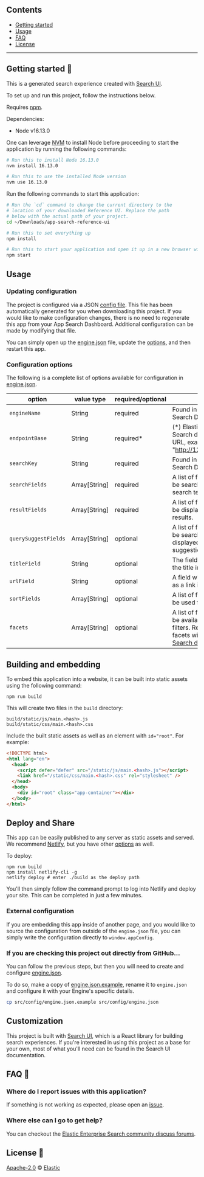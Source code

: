 ## Contents

- [Getting started](#getting-started-)
- [Usage](#usage)
- [FAQ](#faq-)
- [License](#license-)

---

## Getting started 🐣

This is a generated search experience created with [Search UI](https://github.com/elastic/search-ui).

To set up and run this project, follow the instructions below.

Requires [npm](https://www.npmjs.com/).

Dependencies:
- Node v16.13.0

One can leverage [NVM](https://github.com/nvm-sh/nvm) to install Node before proceeding to start the application by running the following commands:

```bash
# Run this to install Node 16.13.0
nvm install 16.13.0

# Run this to use the installed Node version
nvm use 16.13.0
```

Run the following commands to start this application:

```bash
# Run the `cd` command to change the current directory to the
# location of your downloaded Reference UI. Replace the path
# below with the actual path of your project.
cd ~/Downloads/app-search-reference-ui

# Run this to set everything up
npm install

# Run this to start your application and open it up in a new browser window
npm start
```

## Usage

### Updating configuration

The project is configured via a JSON [config file](src/config/engine.json). This file has been automatically generated for you when downloading this project. If you would like to make configuration changes, there is no need to regenerate this app from your App Search Dashboard. Additional configuration can be made by modifying that file.

You can simply open up the
[engine.json](src/config/engine.json) file, update the [options](#config),
and then restart this app.

### Configuration options <a id="config"></a>

The following is a complete list of options available for configuration in [engine.json](src/config/engine.json).

| option               | value type    | required/optional | source                                                                                                                                                                                          |
| -------------------- | ------------- | ----------------- | ----------------------------------------------------------------------------------------------------------------------------------------------------------------------------------------------- |
| `engineName`         | String        | required          | Found in your App Search Dashboard.                                                                                                                                                             |
| `endpointBase`       | String        | required*         | (*) Elastic Enterprise Search deployment URL, example: "http://127.0.0.1:3002".                                                                                                                 |
| `searchKey`          | String        | required          | Found in your App Search Dashboard.                                                                                                                                                             |
| `searchFields`       | Array[String] | required          | A list of fields that will be searched with your search term.                                                                                                                                   |
| `resultFields`       | Array[String] | required          | A list of fields that will be displayed within your results.                                                                                                                                    |
| `querySuggestFields` | Array[String] | optional          | A list of fields that will be searched and displayed as query suggestions.                                                                                                                      |
| `titleField`         | String        | optional          | The field to display as the title in results.                                                                                                                                                   |
| `urlField`           | String        | optional          | A field with a url to use as a link in results.                                                                                                                                                 |
| `sortFields`         | Array[String] | optional          | A list of fields that will be used for sort options.                                                                                                                                            |
| `facets`             | Array[String] | optional          | A list of fields that will be available as "facet" filters. Read more about facets within the [App Search documentation](https://www.elastic.co/guide/en/app-search/current/facets-guide.html). |

## Building and embedding

To embed this application into a website, it can be built into static assets using the following command:
```
npm run build
```

This will create two files in the `build` directory:
```
build/static/js/main.<hash>.js
build/static/css/main.<hash>.css
```

Include the built static assets as well as an element with `id="root"`. For example:
```html
<!DOCTYPE html>
<html lang="en">
  <head>
    <script defer="defer" src="/static/js/main.<hash>.js"></script>
    <link href="/static/css/main.<hash>.css" rel="stylesheet" />
  </head>
  <body>
    <div id="root" class="app-container"></div>
  </body>
</html>
```

## Deploy and Share

This app can be easily published to any server as static assets and served. We recommend [Netlify](https://www.netlify.com/), but you have other [options](https://facebook.github.io/create-react-app/docs/deployment) as well.

To deploy:

```
npm run build
npm install netlify-cli -g
netlify deploy # enter ./build as the deploy path
```

You'll then simply follow the command prompt to log into Netlify and deploy your site. This can be completed in just a few minutes.

### External configuration

If you are embedding this app inside of another page, and you would like to
source the configuration from outside of the `engine.json` file,
you can simply write the configuration directly to `window.appConfig`.

### If you are checking this project out directly from GitHub... <a id="github"></a>

You can follow the previous steps, but then you will need to create and configure
[engine.json](src/config/engine.json).

To do so, make a copy of [engine.json.example](src/config/engine.json.example),
rename it to `engine.json` and configure it with your Engine's specific details.

```bash
cp src/config/engine.json.example src/config/engine.json
```

## Customization

This project is built with [Search UI](https://github.com/elastic/search-ui), which is a React library for building search experiences. If you're interested in using this project as a base for your own, most of
what you'll need can be found in the Search UI documentation.

## FAQ 🔮

### Where do I report issues with this application?

If something is not working as expected, please open an [issue](https://github.com/elastic/app-search-reference-ui-react/issues/new).


### Where else can I go to get help?

You can checkout the [Elastic Enterprise Search community discuss forums](https://discuss.elastic.co/c/enterprise-search/84).

## License 📗

[Apache-2.0](https://github.com/elastic/app-search-reference-ui-react/blob/master/LICENSE.txt) © [Elastic](https://github.com/elastic)

